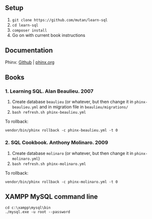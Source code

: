 ## Setup

1. `git clone https://github.com/mutan/learn-sql`
2. `cd learn-sql`
3. `composer install`
4. Go on with current book instructions

## Documentation

Phinx: [Github](https://github.com/cakephp/phinx) | [phinx.org](http://docs.phinx.org/en/latest)

## Books

### 1. Learning SQL. Alan Beaulieu. 2007
1. Create database `beaulieu` (or whatever, but then change it in `phinx-beaulieu.yml` and in migration file in `beaulieu/migrations/`
2. `bash refresh.sh phinx-beaulieu.yml` 

To rollback:  

`vendor/bin/phinx rollback -c phinx-beaulieu.yml -t 0`

### 2. SQL Cookbook. Anthony Molinaro. 2009
1. Create database `molinaro` (or whatever, but then change it in `phinx-molinaro.yml`)
2. `bash refresh.sh phinx-molinaro.yml` 

To rollback:  

`vendor/bin/phinx rollback -c phinx-molinaro.yml -t 0`

## XAMPP MySQL command line

`cd c:\xampp\mysql\bin`  
`./mysql.exe -u root --password`
